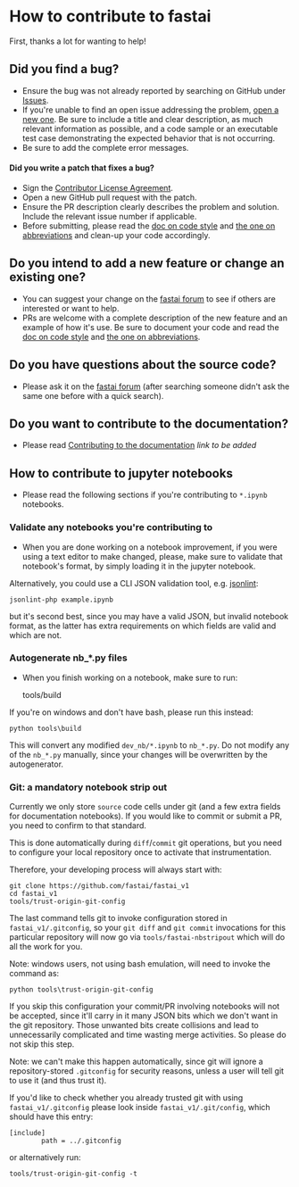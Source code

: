 # How to contribute to fastai

First, thanks a lot for wanting to help!

## Did you find a bug?

* Ensure the bug was not already reported by searching on GitHub under [Issues](https://github.com/fastai/fastai_v1/issues).
* If you're unable to find an open issue addressing the problem, [open a new one](https://github.com/fastai/fastai_v1/issues/new). Be sure to include a title and clear description, as much relevant information as possible, and a code sample or an executable test case demonstrating the expected behavior that is not occurring.
* Be sure to add the complete error messages.

#### Did you write a patch that fixes a bug?

* Sign the [Contributor License Agreement](https://www.clahub.com/agreements/fastai/fastai_v1).
* Open a new GitHub pull request with the patch.
* Ensure the PR description clearly describes the problem and solution. Include the relevant issue number if applicable.
* Before submitting, please read the [doc on code style](https://github.com/fastai/fastai_v1/blob/master/docs/style.md) and [the one on abbreviations](https://github.com/fastai/fastai_v1/blob/master/docs/abbr.md) and clean-up your code accordingly.

## Do you intend to add a new feature or change an existing one?

* You can suggest your change on the [fastai forum](http://forums.fast.ai/) to see if others are interested or want to help.
* PRs are welcome with a complete description of the new feature and an example of how it's use. Be sure to document your code and read the [doc on code style](https://github.com/fastai/fastai_v1/blob/master/docs/style.md) and [the one on abbreviations](https://github.com/fastai/fastai_v1/blob/master/docs/abbr.md).

## Do you have questions about the source code?

* Please ask it on the [fastai forum](http://forums.fast.ai/) (after searching someone didn't ask the same one before with a quick search).

## Do you want to contribute to the documentation?

* Please read [Contributing to the documentation]() *link to be added*

## How to contribute to jupyter notebooks

* Please read the following sections if you're contributing to `*.ipynb` notebooks.

### Validate any notebooks you're contributing to

* When you are done working on a notebook improvement, if you were using a text editor to make  changed, please, make sure to validate that notebook's format, by simply loading it in the jupyter notebook.

Alternatively, you could use a CLI JSON validation tool, e.g. [jsonlint](https://jsonlint.com/):

    jsonlint-php example.ipynb

but it's second best, since you may have a valid JSON, but invalid notebook format, as the latter has extra requirements on which fields are valid and which are not.

### Autogenerate nb_*.py files

* When you finish working on a notebook, make sure to run:

    tools/build

If you're on windows and don't have bash¸ please run this instead:

    python tools\build

This will convert any modified `dev_nb/*.ipynb` to `nb_*.py`. Do not modify any of the `nb_*.py` manually, since your changes will be overwritten by the autogenerator.


### Git: a mandatory notebook strip out

Currently we only store `source` code cells under git (and a few extra fields for documentation notebooks). If you would like to commit or submit a PR, you need to confirm to that standard.

This is done automatically during `diff`/`commit` git operations, but you need to configure your local repository once to activate that instrumentation.

Therefore, your developing process will always start with:

    git clone https://github.com/fastai/fastai_v1
    cd fastai_v1
    tools/trust-origin-git-config

The last command tells git to invoke configuration stored in `fastai_v1/.gitconfig`, so your `git diff` and `git commit` invocations for this particular repository will now go via `tools/fastai-nbstripout` which will do all the work for you.

Note: windows users, not using bash emulation, will need to invoke the command as:

    python tools\trust-origin-git-config

If you skip this configuration your commit/PR involving notebooks will not be accepted, since it'll carry in it many JSON bits which we don't want in the git repository. Those unwanted bits create collisions and lead to unnecessarily complicated and time wasting merge activities. So please do not skip this step.

Note: we can't make this happen automatically, since git will ignore a repository-stored `.gitconfig` for security reasons, unless a user will tell git to use it (and thus trust it).

If you'd like to check whether you already trusted git with using `fastai_v1/.gitconfig` please look inside `fastai_v1/.git/config`, which should have this entry:

    [include]
            path = ../.gitconfig

or alternatively run:

    tools/trust-origin-git-config -t
